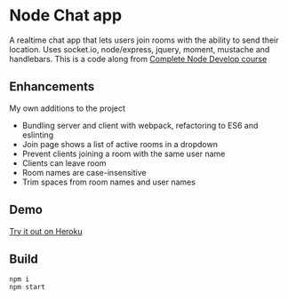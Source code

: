 # Node Chat app

A realtime chat app that lets users join rooms with the ability to send their location. Uses socket.io, node/express, jquery, moment, mustache and handlebars. This is a code along from [Complete Node Develop course](https://www.udemy.com/the-complete-nodejs-developer-course-2/)

## Enhancements
My own additions to the project

* Bundling server and client with webpack, refactoring to ES6 and eslinting
* Join page shows a list of active rooms in a dropdown
* Prevent clients joining a room with the same user name
* Clients can leave room
* Room names are case-insensitive
* Trim spaces from room names and user names

## Demo

<a href="https://chat-app-timiscoding.herokuapp.com/" target="blank">Try it out on Heroku</a>

## Build

```
npm i
npm start
```
